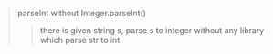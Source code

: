 > parseInt without Integer.parseInt()
> > there is given string s, parse s to integer without any library which parse str to int